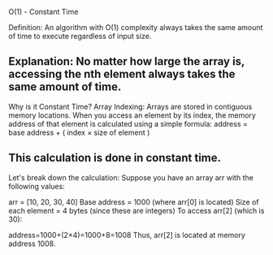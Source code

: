 O(1) - Constant Time

Definition: An algorithm with O(1) complexity always takes the same amount of time to execute regardless of input size.

Explanation: No matter how large the array is, accessing the nth element always takes the same amount of time. 
---------------------------------------------------------------
Why is it Constant Time?
Array Indexing: Arrays are stored in contiguous memory locations. When you access an element by its index, the memory address of that element is calculated using a simple formula:
address = base address + ( index × size of element )

This calculation is done in constant time.
-----------------------------------------------------------------

Let's break down the calculation:
Suppose you have an array arr with the following values:

arr = [10, 20, 30, 40]
Base address = 1000 (where arr[0] is located)
Size of each element = 4 bytes (since these are integers)
To access arr[2] (which is 30):

address=1000+(2×4)=1000+8=1008
Thus, arr[2] is located at memory address 1008.
